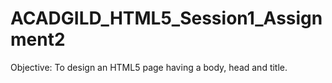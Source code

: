 # ACADGILD_HTML5_Session1_Assignment2

Objective: To design an HTML5 page having a body, head and title.
